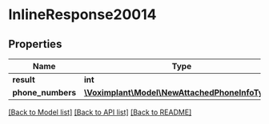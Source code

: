 # InlineResponse20014

## Properties
Name | Type | Description | Notes
------------ | ------------- | ------------- | -------------
**result** | **int** | 1 | [optional] 
**phone_numbers** | [**\Voximplant\Model\NewAttachedPhoneInfoType[]**](NewAttachedPhoneInfoType.md) |  | [optional] 

[[Back to Model list]](../README.md#documentation-for-models) [[Back to API list]](../README.md#documentation-for-api-endpoints) [[Back to README]](../README.md)



